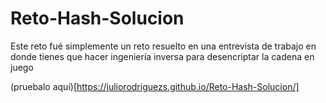 # Reto-Hash-Solucion

Este reto fué simplemente un reto resuelto en una entrevista de trabajo en donde tienes que hacer ingeniería inversa para desencriptar la cadena en juego

(pruebalo aquí)[https://juliorodriguezs.github.io/Reto-Hash-Solucion/]
